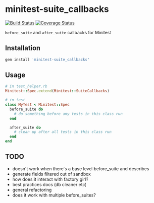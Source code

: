 minitest-suite_callbacks
========================
[![Build Status](https://travis-ci.org/backupify/minitest-suite_callbacks.svg)](https://travis-ci.org/backupify/minitest-suite_callbacks)
[![Coverage Status](https://coveralls.io/repos/backupify/minitest-suite_callbacks/badge.png)](https://coveralls.io/r/backupify/minitest-suite_callbacks)

`before_suite` and `after_suite` callbacks for Minitest

## Installation
```sh
gem install 'minitest-suite_callbacks'
```

## Usage
```rb
# in test_helper.rb
Minitest::Spec.extend(Minitest::SuiteCallbacks)

# in test
class MyTest < Minitest::Spec
  before_suite do
    # do something before any tests in this class run
  end

  after_suite do
    # clean up after all tests in this class run
  end
end
```

## TODO
* doesn't work when there's a base level before_suite and describes
* generate fields filtered out of sandbox
* how does it interact with factory girl?
* best practices docs (db cleaner etc)
* general refactoring
* does it work with multiple before_suites?
